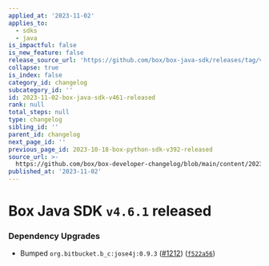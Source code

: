 ```yaml
---
applied_at: '2023-11-02'
applies_to:
  - sdks
  - java
is_impactful: false
is_new_feature: false
release_source_url: 'https://github.com/box/box-java-sdk/releases/tag/v4.6.1'
collapse: true
is_index: false
category_id: changelog
subcategory_id: ''
id: 2023-11-02-box-java-sdk-v461-released
rank: null
total_steps: null
type: changelog
sibling_id: ''
parent_id: changelog
next_page_id: ''
previous_page_id: 2023-10-18-box-python-sdk-v392-released
source_url: >-
  https://github.com/box/box-developer-changelog/blob/main/content/2023/11-02-box-java-sdk-v461-released.md
published_at: '2023-11-02'
---
```

# Box Java SDK `v4.6.1` released

### Dependency Upgrades

* Bumped `org.bitbucket.b_c:jose4j:0.9.3` ([#1212][1]) ([`f522a56`][2])

[1]: https://github.com/box/box-java-sdk/issues/1212

[2]: https://github.com/box/box-java-sdk/commit/f522a5660f3522b11a0516774ba0cca69db3ec31